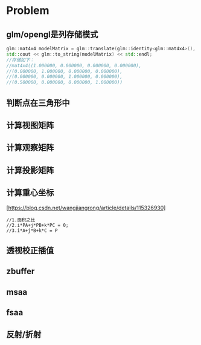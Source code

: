 # Problem

## glm/opengl是列存储模式

```c++
glm::mat4x4 modelMatrix = glm::translate(glm::identity<glm::mat4x4>(), { 0.5, 0, 0 });
std::cout << glm::to_string(modelMatrix) << std::endl;
//存储如下：
//mat4x4((1.000000, 0.000000, 0.000000, 0.000000),
//(0.000000, 1.000000, 0.000000, 0.000000),
//(0.000000, 0.000000, 1.000000, 0.000000),
//(0.500000, 0.000000, 0.000000, 1.000000))
```

## 判断点在三角形中

## 计算视图矩阵

## 计算观察矩阵

## 计算投影矩阵

## 计算重心坐标

[https://blog.csdn.net/wangjiangrong/article/details/115326930]

```c++3种几何意义
//1.面积之比 
//2.i*PA+j*PB+k*PC = 0; 
//3.i*A+j*B+k*C = P
```

## 透视校正插值

## zbuffer

## msaa

## fsaa

## 反射/折射